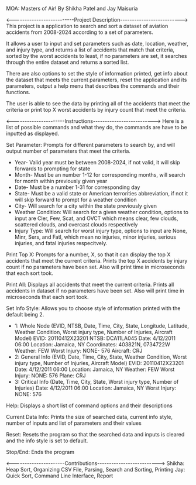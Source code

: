 
MOA: Masters of Air!
By Shikha Patel and Jay Maisuria

<--------------------------Project Description-------------------------->
This project is a application to search and sort a dataset of aviation accidents from 2008-2024 according to a set of parameters.

It allows a user to input and set parameters such as date, location, weather, and injury type, and returns a list of accidents that match that criteria, sorted by the worst accidents to least, if no parameters are set, it searches through the entire dataset and returns a sorted list. 

There are also options to set the style of information printed, get info about the dataset that meets the current parameters, reset the application and its parameters, output a help menu that describes the commands and their functions.

The user is able to see the data by printing all of the accidents that meet the criteria or print top X worst accidents by injury count that meet the criteria.

<----------------------Instructions-------------------------->
Here is a list of possible commands and what they do, the commands are have to be inputted as displayed. 

Set Parameter: Prompts for different parameters to search by, and will output number of parameters that meet the criteria.
  - Year- Valid year must be between 2008-2024, if not valid, it will skip forwards to prompting for state
  - Month- Must be an number 1-12 for corresponding months, will search for month within previously given year
  - Date- Must be a number 1-31 for corresponding day
  - State- Must be a valid state or American terrorities abbreviation, if not it will skip forward to prompt for a weather condition
  - City- Will search for a city within the state previously given
  - Weather Condition: Will search for a given weather condition, options to input are Cler, Few, Scat, and OVCT which means clear, few clouds, scattered clouds, and    overcast clouds respectively
  - Injury Type: Will search for worst injury type, options to input are None, Minr, Sers, and Fatl, which mean no injuries, minor injuries, serious injuries, and fatal injuries respecitvely. 

Print Top X: Prompts for a number, X, so that it can display the top X accidents that meet the current criteria. Prints the top X accidents by injury count if no parameters have been set. Also will print time in microseconds that each sort took.

Print All: Displays all accidents that meet the current criteria. Prints all accidents in dataset if no parameters have been set. Also will print time in microseconds that each sort took.

Set Info Style: Allows you to choose style of information printed with the default being 2. 
- 1: Whole Node (EVID, NTSB, Date, Time, City, State, Longitude, Latitude, Weather Condition, Worst injury type, Number of Injuries, Aircraft Model)
    EVID: 20110412X23201 NTSB: DCA11LA045 Date: 4/12/2011 06:00 Location: Jamaica, NY Coordinates: 403821N, 0734722W Weather: FEW Worst Injury: NONE- 576 Aircraft: CRJ
- 2: General Info (EVID, Date, Time, City, State, Weather Condition, Worst injury type, Number of Injuries, Aircraft Model)
    EVID: 20110412X23201 Date: 4/12/2011 06:00  Location: Jamaica, NY  Weather: FEW  Worst Injury: NONE: 576  Plane: CRJ
- 3: Critical Info (Date, Time, City, State, Worst injury type, Number of Injuries)
    Date: 4/12/2011 06:00  Location: Jamaica, NY  Worst Injury: NONE: 576

Help: Displays a short list of command options and their descriptions

Current Data Info: Prints the size of searched data, current info style, number of inputs and list of parameters and their values

Reset: Resets the program so that the searched data and inputs is cleared and the info style is set to default.

Stop/End: Ends the program

<----------------------Contributions-------------------------->
Shikha: Heap Sort, Organizing CSV File, Parsing, Search and Sorting, Printing
Jay: Quick Sort, Command Line Interface, Report
